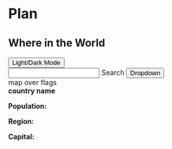 # Plan

<body>
    <nav>
        <h1>Where in the World</h1>
        <button><icon />Light/Dark Mode</button>
    </nav>
    <div>
        <input /> Search
        <button>Dropdown</button>
    </div>
    <div>
        map over flags
        <container>
            <img />
            <div>
                <strong>country name</strong>
                <p><strong>Population:</strong>
                <p><strong>Region:</strong</p>
                <p><strong>Capital:</strong></p>
            </div>
        <container>
    </div>







</body>